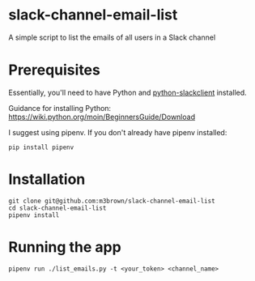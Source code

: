 # slack-channel-email-list

A simple script to list the emails of all users in a Slack channel

# Prerequisites

Essentially, you'll need to have Python and [python-slackclient](https://github.com/slackapi/python-slackclient) installed.

Guidance for installing Python: https://wiki.python.org/moin/BeginnersGuide/Download

I suggest using pipenv.  If you don't already have pipenv installed:

```
pip install pipenv
```

# Installation

```
git clone git@github.com:m3brown/slack-channel-email-list
cd slack-channel-email-list
pipenv install
```

# Running the app

```
pipenv run ./list_emails.py -t <your_token> <channel_name>
```
